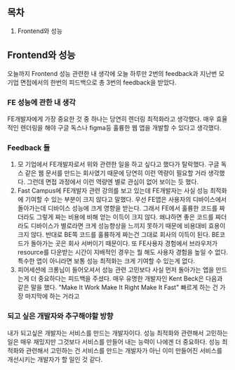 ## 목차

1. Frontend와 성능

## Frontend와 성능

오늘까지 Frontend 성능 관련한 내 생각에 오늘 하루만 2번의 feedback과 지난번 모 기업 면접에서의 한번의 피드백으로 총 3번의 feedback을 받았다.

### FE 성능에 관한 내 생각

FE개발자에게 가장 중요한 것 중 하나는 당연히 렌더링 최적화라고 생각했다. 매우 효율적인 렌더링을 해야 구글 독스나 figma등 훌륭한 웹 앱을 개발할 수 있다고 생각했다. 

### Feedback 들

1. 모 기업에서 FE개발자로서 위와 관련한 일을 하고 싶다고 했다가 탈락했다. 구글 독스 같은 웹 문서를 만드는 회사였기 때문에 당연히 이런 역량이 필요할 거라 생각했다. 그런데 면접 과정에서 이런 역량엔 별로 관심이 없어 보이는 듯 했다.
2. Fast Campus에 FE개발자 관련 강의를 보고 있는데 FE개발자는 사실 성능 최적화에 기여할 수 있는 부분이 크지 않다고 말했다. 우선 FE앱은 사용자의 디바이스에서 돌아가는데 디바이스 성능에 크게 영향을 받는다. 그래서 FE에서 훌륭한 코드를 짜더라도 그렇게 짜는 비용에 비해 얻는 이득이 크지 않다. 왜냐하면 좋은 코드를 짜더라도 디바이스가 별로라면 크게 성능향상을 느끼지 못하기 때문에 비용대비 효용이 크지 않다. 반대로 BE쪽 코드를 훌륭하게 짜는건 그대로 회사의 이득이 된다. BE코드가 돌아가는 곳은 회사 서버이기 때문이다. 또 FE사용자 경험에서 브라우저가 resource를 다운받는 시간이 지배적인 경우는 뭘 해도 사용자 경험을 높일 수 없다. 특수한 앱이 아니라면 보통 성능 최적화는 크게 기여할 수 있는게 없다.
3. 피어세션에 크롱님이 들어오셔서 성능 관련 고민보다 사실 먼저 돌아가는 앱을 만드는게 더 중요하다는 피드백을 주셨다. 매우 유명한 개발자인 Kent Beck은 다음과 같은 말을 했다. "Make It Work Make It Right Make It Fast" 빠르게 하는 건 가장 마지막에 하는 거라고

### 되고 싶은 개발자와 추구해야할 방향

내가 되고싶은 개발자는 서비스를 만드는 개발자이다. 성능 최적화와 관련해서 고민하는 일은 매우 재밌지만 그것보다 서비스를 만들어 내는 능력이 나에겐 더 중요하다. 성능 최적화와 관련해서 고민하는 건 서비스를 만드는 개발자가 아닌 이미 만들어진 서비스를 개선시키는 개발자가 할 일인 것 같다. 


